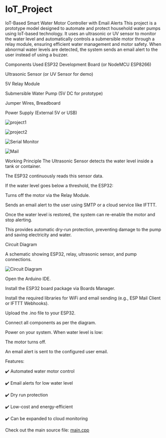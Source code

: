 # IoT_Project

IoT-Based Smart Water Motor Controller with Email Alerts
This project is a prototype model designed to automate and protect household water pumps using IoT-based technology. It uses an ultrasonic or UV sensor to monitor the water level and automatically controls a submersible motor through a relay module, ensuring efficient water management and motor safety. When abnormal water levels are detected, the system sends an email alert to the user instead of using a buzzer.

Components Used
ESP32 Development Board (or NodeMCU ESP8266)

Ultrasonic Sensor (or UV Sensor for demo)

5V Relay Module

Submersible Water Pump (5V DC for prototype)

Jumper Wires, Breadboard

Power Supply (External 5V or USB)

![project1](Assets/project1.jpeg)

![project2](Assets/project2.jpeg)

![Serial Monitor](Assets/laptop.jpeg)

![Mail](Assets/mail.jpeg)

Working Principle
The Ultrasonic Sensor detects the water level inside a tank or container.

The ESP32 continuously reads this sensor data.

If the water level goes below a threshold, the ESP32:

Turns off the motor via the Relay Module.

Sends an email alert to the user using SMTP or a cloud service like IFTTT.

Once the water level is restored, the system can re-enable the motor and stop alerting.

This provides automatic dry-run protection, preventing damage to the pump and saving electricity and water.

Circuit Diagram

A schematic showing ESP32, relay, ultrasonic sensor, and pump connections.

![Circuit Diagram](Assets/circuitdiagram.jpeg)

Open the Arduino IDE.

Install the ESP32 board package via Boards Manager.

Install the required libraries for WiFi and email sending (e.g., ESP Mail Client or IFTTT Webhooks).

Upload the .ino file to your ESP32.

Connect all components as per the diagram.

Power on your system. When water level is low:

The motor turns off.

An email alert is sent to the configured user email.

Features:

✔️ Automated water motor control

✔️ Email alerts for low water level

✔️ Dry run protection

✔️ Low-cost and energy-efficient

✔️ Can be expanded to cloud monitoring

Check out the main source file: [main.cpp](main.cpp)
